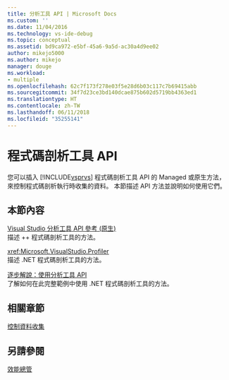 ```yaml
---
title: 分析工具 API | Microsoft Docs
ms.custom: ''
ms.date: 11/04/2016
ms.technology: vs-ide-debug
ms.topic: conceptual
ms.assetid: bd9ca972-e5bf-45a6-9a5d-ac30a4d9ee02
author: mikejo5000
ms.author: mikejo
manager: douge
ms.workload:
- multiple
ms.openlocfilehash: 62c7f173f278e03f5e28d6b03c117c7b69415abb
ms.sourcegitcommit: 34f7d23ce3bd140dcae875b602d5719bb4363ed1
ms.translationtype: HT
ms.contentlocale: zh-TW
ms.lasthandoff: 06/11/2018
ms.locfileid: "35255141"
---
```

# <a name="profiling-tools-apis"></a>程式碼剖析工具 API
您可以插入 [!INCLUDE[vsprvs](../code-quality/includes/vsprvs_md.md)] 程式碼剖析工具 API 的 Managed 或原生方法，來控制程式碼剖析執行時收集的資料。 本節描述 API 方法並說明如何使用它們。  
  
## <a name="in-this-section"></a>本節內容  
 [Visual Studio 分析工具 API 參考 (原生)](../profiling/visual-studio-profiler-api-reference-native.md)  
 描述 ++ 程式碼剖析工具的方法。  
  
 <xref:Microsoft.VisualStudio.Profiler>  
 描述 .NET 程式碼剖析工具的方法。  
  
 [逐步解說：使用分析工具 API](../profiling/walkthrough-using-profiler-apis.md)  
 了解如何在此完整範例中使用 .NET 程式碼剖析工具的方法。  
  
## <a name="related-sections"></a>相關章節  
 [控制資料收集](../profiling/controlling-data-collection.md)  
  
## <a name="see-also"></a>另請參閱  
 [效能總管](../profiling/performance-explorer.md)